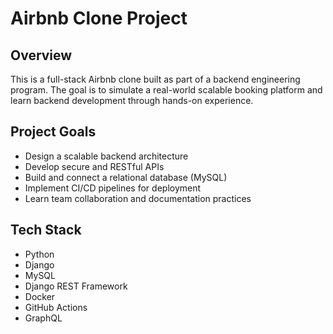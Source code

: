# Airbnb Clone Project

## Overview
This is a full-stack Airbnb clone built as part of a backend engineering program. The goal is to simulate a real-world scalable booking platform and learn backend development through hands-on experience.

## Project Goals
- Design a scalable backend architecture
- Develop secure and RESTful APIs
- Build and connect a relational database (MySQL)
- Implement CI/CD pipelines for deployment
- Learn team collaboration and documentation practices

## Tech Stack
- Python
- Django
- MySQL
- Django REST Framework
- Docker
- GitHub Actions
- GraphQL 

